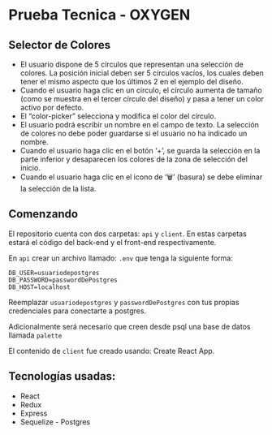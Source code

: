 # Prueba Tecnica - OXYGEN

## Selector de Colores

- El usuario dispone de 5 círculos que representan una selección de colores. La posición inicial deben ser 5 círculos vacíos, los cuales deben tener el mismo aspecto que los últimos 2 en el ejemplo del diseño.
- Cuando el usuario haga clic en un círculo, el círculo aumenta de tamaño (como se muestra en el tercer círculo del diseño) y pasa a tener un color activo por defecto.
- El “color-picker” selecciona y modifica el color del círculo.
- El usuario podrá escribir un nombre en el campo de texto. La selección de colores no debe poder guardarse si el usuario no ha indicado un nombre.
- Cuando el usuario haga clic en el botón ‘+’, se guarda la selección en la parte inferior y desaparecen los colores de la zona de selección del inicio.
- Cuando el usuario haga clic en el icono de ‘🗑’ (basura) se debe eliminar la selección de la lista.

## Comenzando

El repositorio cuenta con dos carpetas: `api` y `client`. En estas carpetas estará el código del back-end y el front-end respectivamente.

En `api` crear un archivo llamado: `.env` que tenga la siguiente forma:

```
DB_USER=usuariodepostgres
DB_PASSWORD=passwordDePostgres
DB_HOST=localhost
```

Reemplazar `usuariodepostgres` y `passwordDePostgres` con tus propias credenciales para conectarte a postgres. 

Adicionalmente será necesario que creen desde psql una base de datos llamada `palette`

El contenido de `client` fue creado usando: Create React App.

## Tecnologías usadas:
- React
- Redux
- Express
- Sequelize - Postgres
